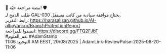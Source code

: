 🔷 نبضة مراجعة حيّة! 🛡️  
طلب الدمج لـ GAL-030 يحتاج موافقة سيادية من كاتب مستقل.  
رابط التقرير: https://harasalisan.github.io/AI-albayancor/BranchProtectionReport  
انضموا للمراجعة: https://discord.gg/FTQ2FJbT  
#نغم_العلوم #AdamStamp  
التوقيع: 11:06 AM EEST, 20/08/2025 | AdamLink-ReviewPulse-2025-08-20-11:06

